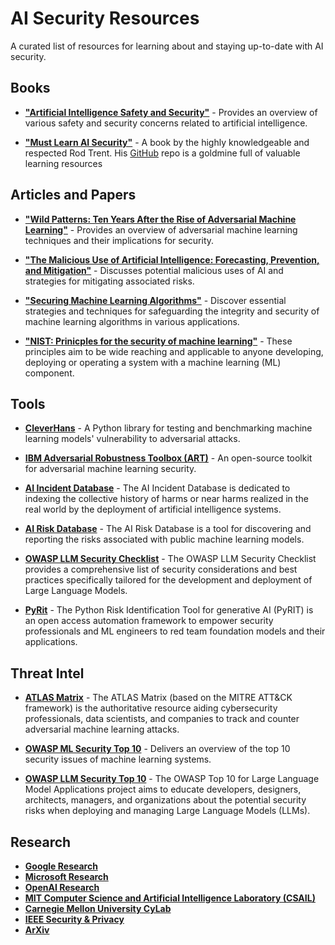 # AI Security Resources

A curated list of resources for learning about and staying up-to-date with AI security.

## Books

- **["Artificial Intelligence Safety and Security"](https://www.amazon.com/Artificial-Intelligence-Security-Chapman-Robotics/dp/0815369824)** - Provides an overview of various safety and security concerns related to artificial intelligence.

- **["Must Learn AI Security"](https://github.com/rod-trent/OpenAISecurity/blob/main/Must_Learn/Book_Version/Must%20Learn%20AI%20Security%20Book.pdf)** - A book by the highly knowledgeable and respected Rod Trent. His [GitHub](https://github.com/rod-trent/OpenAISecurity) repo is a goldmine full of valuable learning resources
  
## Articles and Papers

- **["Wild Patterns: Ten Years After the Rise of Adversarial Machine Learning"](https://arxiv.org/pdf/1712.03141.pdf)** - Provides an overview of adversarial machine learning techniques and their implications for security.

- **["The Malicious Use of Artificial Intelligence: Forecasting, Prevention, and Mitigation"](https://arxiv.org/pdf/1802.07228.pdf)** - Discusses potential malicious uses of AI and strategies for mitigating associated risks.

- **["Securing Machine Learning Algorithms"](https://air.unimi.it/retrieve/dfa8b9a8-d4b0-748b-e053-3a05fe0a3a96/ENISA%20Report%20-%20Securing%20Machine%20Learning%20Algorithms.pdf)** - Discover essential strategies and techniques for safeguarding the integrity and security of machine learning algorithms in various applications.

- **["NIST: Prinicples for the security of machine learning"](https://www.ncsc.gov.uk/collection/machine-learning)** - These principles aim to be wide reaching and applicable to anyone developing, deploying or operating a system with a machine learning (ML) component. 


## Tools

- **[CleverHans](https://github.com/cleverhans-lab/cleverhans)** - A Python library for testing and benchmarking machine learning models' vulnerability to adversarial attacks.

- **[IBM Adversarial Robustness Toolbox (ART)](https://research.ibm.com/projects/adversarial-robustness-toolbox)** - An open-source toolkit for adversarial machine learning security.

- **[AI Incident Database](https://incidentdatabase.ai/)** - The AI Incident Database is dedicated to indexing the collective history of harms or near harms realized in the real world by the deployment of artificial intelligence systems. 

- **[AI Risk Database](https://airisk.io/)** - The AI Risk Database is a tool for discovering and reporting the risks associated with public machine learning models.

- **[OWASP LLM Security Checklist](https://owasp.org/www-project-top-10-for-large-language-model-applications/llm-top-10-governance-doc/LLM_AI_Security_and_Governance_Checklist-v1.pdf)** - The OWASP LLM Security Checklist provides a comprehensive list of security considerations and best practices specifically tailored for the development and deployment of Large Language Models.

- **[PyRit](https://github.com/Azure/PyRIT)** - The Python Risk Identification Tool for generative AI (PyRIT) is an open access automation framework to empower security professionals and ML engineers to red team foundation models and their applications.

## Threat Intel

- **[ATLAS Matrix](https://atlas.mitre.org/matrices/ATLAS/)** - The ATLAS Matrix (based on the MITRE ATT&CK framework) is the authoritative resource aiding cybersecurity professionals, data scientists, and companies to track and counter adversarial machine learning attacks.

- **[OWASP ML Security Top 10](https://owasp.org/www-project-machine-learning-security-top-10/)** - Delivers an overview of the top 10 security issues of machine learning systems.

- **[OWASP LLM Security Top 10](https://owasp.org/www-project-top-10-for-large-language-model-applications/)** - The OWASP Top 10 for Large Language Model Applications project aims to educate developers, designers, architects, managers, and organizations about the potential security risks when deploying and managing Large Language Models (LLMs).

## Research
- **[Google Research](https://research.google/pubs/?category=security-privacy-and-abuse-prevention)**
- **[Microsoft Research](https://www.microsoft.com/en-us/research/)**
- **[OpenAI Research](https://openai.com/research)**
- **[MIT Computer Science and Artificial Intelligence Laboratory (CSAIL)](https://www.csail.mit.edu/)**
- **[Carnegie Mellon University CyLab](https://www.cylab.cmu.edu/research/index.html)**
- **[IEEE Security & Privacy](https://ieeexplore.ieee.org/xpl/RecentIssue.jsp?punumber=8013)**
- **[ArXiv](https://arxiv.org/)**
